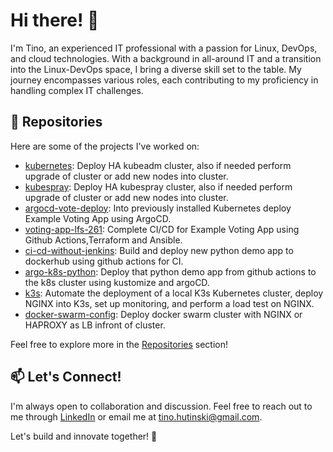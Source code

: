 # Hi there! 👋

I'm Tino, an experienced IT professional with a passion for Linux, DevOps, and cloud technologies. With a background in all-around IT and a transition into the Linux-DevOps space, I bring a diverse skill set to the table. My journey encompasses various roles, each contributing to my proficiency in handling complex IT challenges.

## 📂 Repositories

Here are some of the projects I've worked on:

- [kubernetes](https://github.com/tinhutins/kubernetes): Deploy HA kubeadm cluster, also if needed perform upgrade of cluster or add new nodes into cluster.
- [kubespray](https://github.com/tinhutins/kubespray): Deploy HA kubespray cluster, also if needed perform upgrade of cluster or add new nodes into cluster.
- [argocd-vote-deploy](https://github.com/tinhutins/argocd-vote-deploy): Into previously installed Kubernetes deploy Example Voting App using ArgoCD.
- [voting-app-lfs-261](https://github.com/tinhutins/voting-app-lfs261): Complete CI/CD for Example Voting App using Github Actions,Terraform and Ansible.
- [ci-cd-without-jenkins](https://github.com/tinhutins/ci-cd-without-jenkins): Build and deploy new python demo app to dockerhub using github actions for CI.
- [argo-k8s-python](https://github.com/tinhutins/argo-k8s-python): Deploy that python demo app from github actions to the k8s cluster using kustomize and argoCD.
- [k3s](https://github.com/tinhutins/k3s): Automate the deployment of a local K3s Kubernetes cluster, deploy NGINX into K3s, set up monitoring, and perform a load test on NGINX.
- [docker-swarm-config](https://github.com/tinhutins/docker-swarm-config): Deploy docker swarm cluster with NGINX or HAPROXY as LB infront of cluster.

Feel free to explore more in the [Repositories](https://github.com/tinhutins?tab=repositories) section!

## 📫 Let's Connect!

I'm always open to collaboration and discussion. Feel free to reach out to me through [LinkedIn](https://www.linkedin.com/in/tino-hutinski/) or email me at tino.hutinski@gmail.com.

Let's build and innovate together! 🚀

<!--
**tinhutins/tinhutins** is a ✨ _special_ ✨ repository because its `README.md` (this file) appears on your GitHub profile.

Here are some ideas to get you started:

- 🔭 I’m currently working on ...
- 🌱 I’m currently learning ...
- 👯 I’m looking to collaborate on ...
- 🤔 I’m looking for help with ...
- 💬 Ask me about ...
- 📫 How to reach me: ...
- 😄 Pronouns: ...
- ⚡ Fun fact: ...
-->
